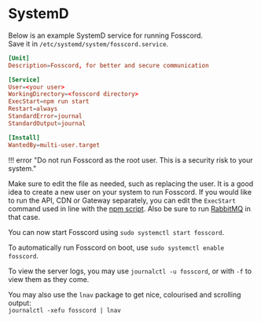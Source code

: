 # SystemD

Below is an example SystemD service for running Fosscord.  
Save it in `/etc/systemd/system/fosscord.service`.

```toml
[Unit]
Description=Fosscord, for better and secure communication

[Service]
User=<your user>
WorkingDirectory=<fosscord directory>
ExecStart=npm run start
Restart=always
StandardError=journal
StandardOutput=journal

[Install]
WantedBy=multi-user.target
```

!!! error "Do not run Fosscord as the root user. This is a security risk to your system."

Make sure to edit the file as needed, such as replacing the user.
It is a good idea to create a new user on your system to run Fosscord.
If you would like to run the API, CDN or Gateway separately,
you can edit the `ExecStart` command used in line with the [npm script](npmScripts.md).
Also be sure to run [RabbitMQ](configuration/rabbitmq.md) in that case.

You can now start Fosscord using `sudo systemctl start fosscord`.

To automatically run Fosscord on boot, use `sudo systemctl enable fosscord`.

To view the server logs, you may use `journalctl -u fosscord`, or with `-f` to view them as they come.

You may also use the `lnav` package to get nice, colourised and scrolling output:  
`journalctl -xefu fosscord | lnav`

